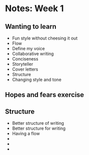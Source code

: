 # Notes: Week 1

## Wanting to learn

* Fun style without cheesing it out
* Flow
* Define my voice
* Collaborative writing
* Conciseness
* Storyteller
* Cover letters
* Structure
* Changing style and tone

## Hopes and fears exercise

## Structure

* Better structure of writing
* Better structure for writing
* Having a flow
*
*
* 
